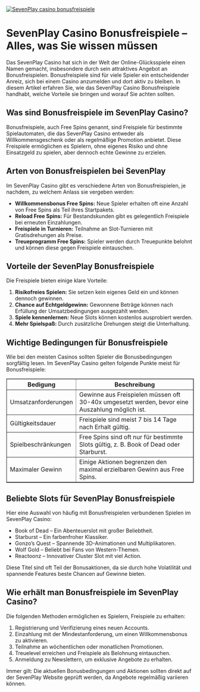 [![SevenPlay casino bonusfreispiele](https://123-caf.pages.dev/gitsignup.png)](https://vrmoo.ru/Bt82HjjY)

<h1>SevenPlay Casino Bonusfreispiele – Alles, was Sie wissen müssen</h1>  <p>Das SevenPlay Casino hat sich in der Welt der Online-Glücksspiele einen Namen gemacht, insbesondere durch sein attraktives Angebot an Bonusfreispielen. Bonusfreispiele sind für viele Spieler ein entscheidender Anreiz, sich bei einem Casino anzumelden und dort aktiv zu bleiben. In diesem Artikel erfahren Sie, wie das SevenPlay Casino Bonusfreispiele handhabt, welche Vorteile sie bringen und worauf Sie achten sollten.</p>  <h2>Was sind Bonusfreispiele im SevenPlay Casino?</h2> <p>Bonusfreispiele, auch Free Spins genannt, sind Freispiele für bestimmte Spielautomaten, die das SevenPlay Casino entweder als Willkommensgeschenk oder als regelmäßige Promotion anbietet. Diese Freispiele ermöglichen es Spielern, ohne eigenes Risiko und ohne Einsatzgeld zu spielen, aber dennoch echte Gewinne zu erzielen.</p>  <h2>Arten von Bonusfreispielen bei SevenPlay</h2> <p>Im SevenPlay Casino gibt es verschiedene Arten von Bonusfreispielen, je nachdem, zu welchem Anlass sie vergeben werden:</p>  <ul>   <li><strong>Willkommensbonus Free Spins:</strong> Neue Spieler erhalten oft eine Anzahl von Free Spins als Teil ihres Startpakets.</li>   <li><strong>Reload Free Spins:</strong> Für Bestandskunden gibt es gelegentlich Freispiele bei erneuten Einzahlungen.</li>   <li><strong>Freispiele in Turnieren:</strong> Teilnahme an Slot-Turnieren mit Gratisdrehungen als Preise.</li>   <li><strong>Treueprogramm Free Spins:</strong> Spieler werden durch Treuepunkte belohnt und können diese gegen Freispiele eintauschen.</li> </ul>  <h2>Vorteile der SevenPlay Bonusfreispiele</h2> <p>Die Freispiele bieten einige klare Vorteile:</p>  <ol>   <li><strong>Risikofreies Spielen:</strong> Sie setzen kein eigenes Geld ein und können dennoch gewinnen.</li>   <li><strong>Chance auf Echtgeldgewinn:</strong> Gewonnene Beträge können nach Erfüllung der Umsatzbedingungen ausgezahlt werden.</li>   <li><strong>Spiele kennenlernen:</strong> Neue Slots können kostenlos ausprobiert werden.</li>   <li><strong>Mehr Spielspaß:</strong> Durch zusätzliche Drehungen steigt die Unterhaltung.</li> </ol>  <h2>Wichtige Bedingungen für Bonusfreispiele</h2> <p>Wie bei den meisten Casinos sollten Spieler die Bonusbedingungen sorgfältig lesen. Im SevenPlay Casino gelten folgende Punkte meist für Bonusfreispiele:</p>  <table border="1" cellpadding="5" cellspacing="0">   <thead>     <tr>       <th>Bedigung</th>       <th>Beschreibung</th>     </tr>   </thead>   <tbody>     <tr>       <td>Umsatzanforderungen</td>       <td>Gewinne aus Freispielen müssen oft 30-40x umgesetzt werden, bevor eine Auszahlung möglich ist.</td>     </tr>     <tr>       <td>Gültigkeitsdauer</td>       <td>Freispiele sind meist 7 bis 14 Tage nach Erhalt gültig.</td>     </tr>     <tr>       <td>Spielbeschränkungen</td>       <td>Free Spins sind oft nur für bestimmte Slots gültig, z. B. Book of Dead oder Starburst.</td>     </tr>     <tr>       <td>Maximaler Gewinn</td>       <td>Einige Aktionen begrenzen den maximal erzielbaren Gewinn aus Free Spins.</td>     </tr>   </tbody> </table>  <h2>Beliebte Slots für SevenPlay Bonusfreispiele</h2> <p>Hier eine Auswahl von häufig mit Bonusfreispielen verbundenen Spielen im SevenPlay Casino:</p>  <ul>   <li>Book of Dead – Ein Abenteuerslot mit großer Beliebtheit.</li>   <li>Starburst – Ein farbenfroher Klassiker.</li>   <li>Gonzo’s Quest – Spannende 3D-Animationen und Multiplikatoren.</li>   <li>Wolf Gold – Beliebt bei Fans von Western-Themen.</li>   <li>Reactoonz – Innovativer Cluster Slot mit viel Action.</li> </ul>  <p>Diese Titel sind oft Teil der Bonusaktionen, da sie durch hohe Volatilität und spannende Features beste Chancen auf Gewinne bieten.</p>  <h2>Wie erhält man Bonusfreispiele im SevenPlay Casino?</h2> <p>Die folgenden Methoden ermöglichen es Spielern, Freispiele zu erhalten:</p>  <ol>   <li>Registrierung und Verifizierung eines neuen Accounts.</li>   <li>Einzahlung mit der Mindestanforderung, um einen Willkommensbonus zu aktivieren.</li>   <li>Teilnahme an wöchentlichen oder monatlichen Promotionen.</li>   <li>Treuelevel erreichen und Freispiele als Belohnung eintauschen.</li>   <li>Anmeldung zu Newslettern, um exklusive Angebote zu erhalten.</li> </ol>  <p>Immer gilt: Die aktuellen Bonusbedingungen und Aktionen sollten direkt auf der SevenPlay Website geprüft werden, da Angebote regelmäßig variieren können.</p>